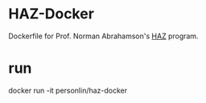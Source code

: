 # HAZ-Docker
Dockerfile for Prof. Norman Abrahamson's [HAZ](https://github.com/abrahamson/HAZ) program.

# run
docker run -it personlin/haz-docker


